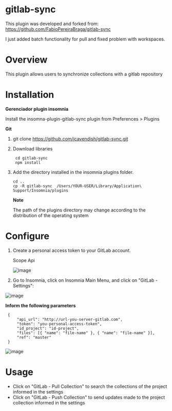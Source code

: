 # gitlab-sync
This plugin was developed and forked from: https://github.com/FabioPereiraBraga/gitlab-sync

I just added batch functionality for pull and fixed problem with workspaces.

# Overview 

This plugin allows users to synchronize collections with a gitlab repository

# Installation

**Gerenciador plugin insomnia**

Install the insomna-plugin-gitlab-sync plugin from Preferences > Plugins

**Git**

1. git clone https://github.com/jcavendish/gitlab-sync.git

2. Download libraries
    ```
     cd gitlab-sync
     npm install
    ```
3. Add the directory installed in the insomnia plugins folder.

   ```
   cd ..
   cp -R gitlab-sync  /Users/YOUR-USER/Library/Application\ Support/Insomnia/plugins
   ``` 
   **Note** 
   
   The path of the plugins directory may change according to the distribution of the operating system 

# Configure

1. Create a personal access token to your GitLab account.
   
   Scope Api
   
   ![image](https://user-images.githubusercontent.com/10922392/117333905-cd115480-ae6f-11eb-8b54-689252846e8b.png)

3. Go to Insomnia, click on Insomnia Main Menu, and click on "GitLab - Settings":
   
  ![image](https://user-images.githubusercontent.com/10922392/117336023-267a8300-ae72-11eb-8982-efecdd532818.png)


   **Inform the following parameters**

   ```
    {
        "api_url": "http://url-you-server-gitlab.com", 
        "token": "you-personal-access-token", 
        "id_project": "id-project", 
        "files": [{ "name": "file-name" }, { "name": "file-name" }], 
        "ref": "master"
    }
   ```
   
   ![image](https://user-images.githubusercontent.com/10922392/117334413-5aed3f80-ae70-11eb-89ac-5c69998b24d4.png)

# Usage

* Click on "GitLab - Pull Collection" to search the collections of the project informed in the settings
* Click on "GitLab - Push Collection" 
to send updates made to the project collection informed in the settings


